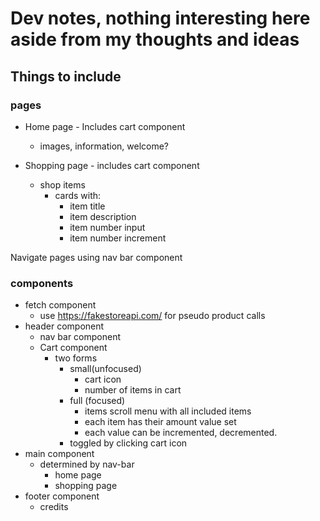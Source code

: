 # Dev notes, nothing interesting here aside from my thoughts and ideas

## Things to include

### pages

-   Home page - Includes cart component

    -   images, information, welcome?

-   Shopping page - includes cart component
    -   shop items
        -   cards with:
            -   item title
            -   item description
            -   item number input
            -   item number increment

Navigate pages using nav bar component

### components

-   fetch component
    -   use https://fakestoreapi.com/ for pseudo product calls
-   header component
    -   nav bar component
    -   Cart component
        -   two forms
            -   small(unfocused)
                -   cart icon
                -   number of items in cart
            -   full (focused)
                -   items scroll menu with all included items
                -   each item has their amount value set
                -   each value can be incremented, decremented.
            -   toggled by clicking cart icon
-   main component
    -   determined by nav-bar
        -   home page
        -   shopping page
-   footer component
    -   credits
